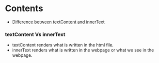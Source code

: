 # Contents
- [Difference between textContent and innerText](#textcontent-vs-innertext)

### textContent Vs innerText
- textContent renders what is written in the html file.
- innerText renders what is written in the webpage or what we see in the webpage.
